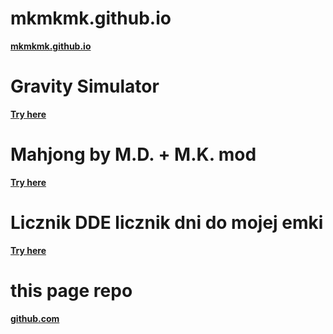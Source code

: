 # mkmkmk.github.io
**[mkmkmk.github.io](https://mkmkmk.github.io/)**

# Gravity Simulator
**[Try here](https://mkmkmk.github.io/GravitySim/index.html)**


# Mahjong by M.D. + M.K. mod
**[Try here](https://mkmkmk.github.io/mahjong-md-mk-mod/mj.html)**

# Licznik DDE licznik dni do mojej emki
**[Try here](https://mkmkmk.github.io/licznikDDE/)**


# this page repo
**[github.com](https://github.com/mkmkmk/mkmkmk.github.io)**


